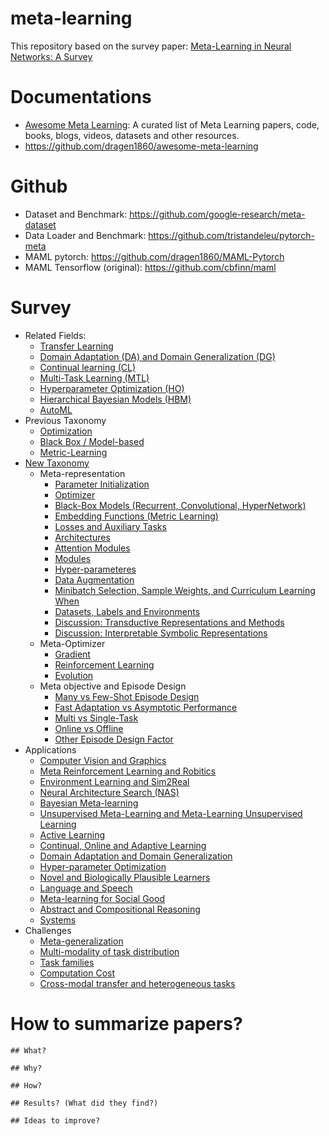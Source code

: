 # meta-learning
This repository based on the survey paper: [Meta-Learning in Neural Networks: A Survey](http://arxiv.org/abs/2004.05439)
# Documentations
- [Awesome Meta Learning](https://github.com/sudharsan13296/Awesome-Meta-Learning): A curated list of Meta Learning papers, code, books, blogs, videos, datasets and other resources.
- https://github.com/dragen1860/awesome-meta-learning

# Github
- Dataset and Benchmark: https://github.com/google-research/meta-dataset
- Data Loader and Benchmark: https://github.com/tristandeleu/pytorch-meta
- MAML pytorch: https://github.com/dragen1860/MAML-Pytorch
- MAML Tensorflow (original): https://github.com/cbfinn/maml

# Survey
- Related Fields:
    - [Transfer Learning](./docs/sections/transfer_learning.md)
    - [Domain Adaptation (DA) and Domain Generalization (DG)](./docs/sections/domain_adaption_and_domain_generalization.md)
    - [Continual learning (CL)](./docs/sections/continual_learning.md)
    - [Multi-Task Learning (MTL)](./docs/sections/multi_task_learning.md)
    - [Hyperparameter Optimization (HO)](./docs/sections/hyperparameter_optimization.md)
    - [Hierarchical Bayesian Models (HBM)](./docs/sections/hierarchical_bayesian_models.md)
    - [AutoML](./docs/sections/auto_ml.md)
- Previous Taxonomy
    - [Optimization](./docs/sections/optimization.md)
    - [Black Box / Model-based](./docs/sections/black_box_model_based.md)
    - [Metric-Learning](./docs/sections/metric_learning.md)
- [New Taxonomy](./docs/sections/taxonomy.md)
    - Meta-representation
        - [Parameter Initialization](./docs/sections/parameter-initialization.md)
        - [Optimizer](./docs/sections/optimizer.md)
        - [Black-Box Models (Recurrent, Convolutional, HyperNetwork)](./docs/sections/black_box_models.md)
        - [Embedding Functions (Metric Learning)](./docs/sections/embedding_functions.md)
        - [Losses and Auxiliary Tasks](./docs/sections/losses_and_auxiliary_tasks.md)
        - [Architectures](./docs/sections/architectures.md)
        - [Attention Modules](./docs/sections/attention_modules.md)
        - [Modules](./docs/sections/modules.md)
        - [Hyper-parameteres](./docs/sections/hyper_parameters.md)
        - [Data Augmentation](./docs/sections/data_augmentation.md)
        - [Minibatch Selection, Sample Weights, and Curriculum Learning When](./docs/sections/minibatch_selection_sample_weights_and_curriculum_learning.md)
        - [Datasets, Labels and Environments](./docs/sections/datasets_labels_and_environments.md)
        - [Discussion: Transductive Representations and Methods](./docs/sections/discussion_transductive_representations_and_methods.md)
        - [Discussion: Interpretable Symbolic Representations](./docs/sections/discussion_interpretable_symbolic_representations.md)
    - Meta-Optimizer
        - [Gradient](./docs/sections/gradient.md)
        - [Reinforcement Learning](./docs/sections/reinforcement_learning.md)
        - [Evolution](./docs/sections/evolution.md)
    - Meta objective and Episode Design
        - [Many vs Few-Shot Episode Design](./docs/sections/many_vs_few_shot_episode_design.md)
        - [Fast Adaptation vs Asymptotic Performance](./docs/sections/fast_adaptation_vs_asymptotic_performance.md)
        - [Multi vs Single-Task](./docs/sections/multi_vs_single_task.md)
        - [Online vs Offline](./docs/sections/online_vs_offline.md)
        - [Other Episode Design Factor](./docs/sections/other_episode_design_factors.md)
- Applications
    - [Computer Vision and Graphics](./docs/applications/computer_vision_and_graphics.md)
    - [Meta Reinforcement Learning and Robitics](./docs/applications/meta_reinforcement_learning_and_robotics.md)
    - [Environment Learning and Sim2Real](./docs/applications/environment_learning_and_sims2real.md)
    - [Neural Architecture Search (NAS)](./docs/applications/neural_architecture_search.md)
    - [Bayesian Meta-learning](./docs/applications/bayesian_meta_learning.md)
    - [Unsupervised Meta-Learning and Meta-Learning Unsupervised Learning](./docs/applications/unsupervised_meta_learning_and_meta_learning_unsupervised_learning.md)
    - [Active Learning](./docs/applications/active_learning.md)
    - [Continual, Online and Adaptive Learning](./docs/applications/continual_online_and_adaptive_learning.md)
    - [Domain Adaptation and Domain Generalization](./docs/applications/domain_adaptation_and_domain_generalization.md)
    - [Hyper-parameter Optimization](./docs/applications/hyper_parameter_optimization.md)
    - [Novel and Biologically Plausible Learners](./docs/applications/novel_and_biologically_plausibe_learners.md)
    - [Language and Speech](./docs/applications/language_and_speech.md)
    - [Meta-learning for Social Good](./docs/applications/meta_learning_for_social_good.md)
    - [Abstract and Compositional Reasoning](./docs/applications/abstract_and_compositional_reasoning.md)
    - [Systems](./docs/applications/systems.md)
- Challenges
    - [Meta-generalization](./docs/challenges/meta_generalization.md)
    - [Multi-modality of task distribution](./docs/challenges/multi_modality_of_task_distribution.md)
    - [Task families](./docs/challenges/task_families.md)
    - [Computation Cost](./docs/challenges/computational_cost.md)
    - [Cross-modal transfer and heterogeneous tasks](./docs/challenges/cross_modal_transfer_and_heterogeneous_tasks.md)

# How to summarize papers?
```
## What?

## Why?

## How?

## Results? (What did they find?)

## Ideas to improve?
```

        
<!-- <img src="https://render.githubusercontent.com/render/math?math="> -->
<!-- REFERENCE -->
